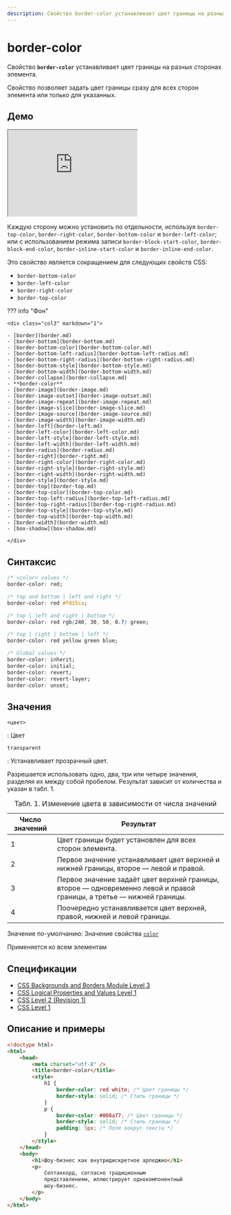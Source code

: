 ```yaml
---
description: Свойство border-color устанавливает цвет границы на разных сторонах элемента
---
```


# border-color

Свойство **`border-color`** устанавливает цвет границы на разных сторонах элемента.

Свойство позволяет задать цвет границы сразу для всех сторон элемента или только для указанных.

## Демо

<iframe class="interactive is-default-height" height="200" src="https://interactive-examples.mdn.mozilla.net/pages/css/border-color.html" title="MDN Web Docs Interactive Example" loading="lazy" data-readystate="complete"></iframe>

Каждую сторону можно установить по отдельности, используя `border-top-color`, `border-right-color`, `border-bottom-color` и `border-left-color`; или с использованием режима записи `border-block-start-color`, `border-block-end-color`, `border-inline-start-color` и `border-inline-end-color`.

Это свойство является сокращением для следующих свойств CSS:

-   `border-bottom-color`
-   `border-left-color`
-   `border-right-color`
-   `border-top-color`

??? info "Фон"

    <div class="col3" markdown="1">

    - [border](border.md)
    - [border-bottom](border-bottom.md)
    - [border-bottom-color](border-bottom-color.md)
    - [border-bottom-left-radius](border-bottom-left-radius.md)
    - [border-bottom-right-radius](border-bottom-right-radius.md)
    - [border-bottom-style](border-bottom-style.md)
    - [border-bottom-width](border-bottom-width.md)
    - [border-collapse](border-collapse.md)
    - **border-color**
    - [border-image](border-image.md)
    - [border-image-outset](border-image-outset.md)
    - [border-image-repeat](border-image-repeat.md)
    - [border-image-slice](border-image-slice.md)
    - [border-image-source](border-image-source.md)
    - [border-image-width](border-image-width.md)
    - [border-left](border-left.md)
    - [border-left-color](border-left-color.md)
    - [border-left-style](border-left-style.md)
    - [border-left-width](border-left-width.md)
    - [border-radius](border-radius.md)
    - [border-right](border-right.md)
    - [border-right-color](border-right-color.md)
    - [border-right-style](border-right-style.md)
    - [border-right-width](border-right-width.md)
    - [border-style](border-style.md)
    - [border-top](border-top.md)
    - [border-top-color](border-top-color.md)
    - [border-top-left-radius](border-top-left-radius.md)
    - [border-top-right-radius](border-top-right-radius.md)
    - [border-top-style](border-top-style.md)
    - [border-top-width](border-top-width.md)
    - [border-width](border-width.md)
    - [box-shadow](box-shadow.md)

    </div>

## Синтаксис

```css
/* <color> values */
border-color: red;

/* top and bottom | left and right */
border-color: red #f015ca;

/* top | left and right | bottom */
border-color: red rgb(240, 30, 50, 0.7) green;

/* top | right | bottom | left */
border-color: red yellow green blue;

/* Global values */
border-color: inherit;
border-color: initial;
border-color: revert;
border-color: revert-layer;
border-color: unset;
```

## Значения

`<цвет>`

: Цвет

`transparent`

: Устанавливает прозрачный цвет.

Разрешается использовать одно, два, три или четыре значения, разделяя их между собой пробелом. Результат зависит от количества и указан в табл. 1.

<table>
<caption> Табл. 1. Изменение цвета в зависимости от числа значений</caption>
<thead>
<tr><th>Число значений</th><th>Результат</th></tr>
</thead>
<tbody>
<tr><td>1</td><td>Цвет границы будет установлен для всех сторон элемента.</td></tr>
<tr><td>2</td><td>Первое значение устанавливает цвет верхней и нижней границы, второе — левой и правой.</td></tr>
<tr><td>3</td><td>Первое значение задаёт цвет верхней границы, второе — одновременно левой и правой границы, а третье — нижней границы.</td></tr>
<tr><td>4</td><td>Поочередно устанавливается цвет верхней, правой, нижней и левой границы.</td></tr>
</tbody>
</table>

Значение по-умолчанию: Значение свойства [`color`](color.md)

Применяется ко всем элементам

## Спецификации

-   [CSS Backgrounds and Borders Module Level 3](https://w3c.github.io/csswg-drafts/css-backgrounds/#border-color)
-   [CSS Logical Properties and Values Level 1](https://w3c.github.io/csswg-drafts/css-logical/#logical-shorthand-keyword)
-   [CSS Level 2 (Revision 1)](http://www.w3.org/TR/CSS2/box.html#border-color-properties)
-   [CSS Level 1](http://www.w3.org/TR/CSS1/#border-color)

## Описание и примеры

```html
<!doctype html>
<html>
    <head>
        <meta charset="utf-8" />
        <title>border-color</title>
        <style>
            h1 {
                border-color: red white; /* Цвет границы */
                border-style: solid; /* Стиль границы */
            }
            p {
                border-color: #008a77; /* Цвет границы */
                border-style: solid; /* Стиль границы */
                padding: 5px; /* Поля вокруг текста */
            }
        </style>
    </head>
    <body>
        <h1>Шоу-бизнес как внутридискретное арпеджио</h1>
        <p>
            Септаккорд, согласно традиционным
            представлениям, иллюстрирует однокомпонентный
            шоу-бизнес.
        </p>
    </body>
</html>
```
